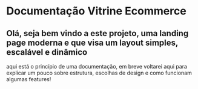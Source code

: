 # Documentação Vitrine Ecommerce

## Olá, seja bem vindo a este projeto, uma landing page moderna e que visa um layout simples, escalável e dinâmico

aqui está o princípio de uma documentação, em breve voltarei aqui para explicar um pouco sobre estrutura, escolhas de design e como funcionam algumas features!
